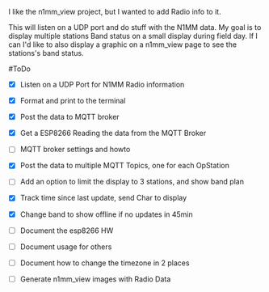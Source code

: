 I like the n1mm_view project, but I wanted to add Radio info to it.

This will listen on a UDP port and do stuff with the N1MM data. 
My goal is to display multiple stations Band status on a small display during field day.
If I can I'd like to also display a graphic on a n1mm_view page to see the stations's band status.


#ToDo
- [x] Listen on a UDP Port for N1MM Radio information
- [x] Format and print to the terminal
- [x] Post the data to MQTT broker
- [x] Get a ESP8266 Reading the data from the MQTT Broker
- [ ] MQTT broker settings and howto
- [X] Post the data to multiple MQTT Topics, one for each OpStation
- [ ] Add an option to limit the display to 3 stations, and show band plan
- [x] Track time since last update, send Char to display
- [X] Change band to show offline if no updates in 45min
- [ ] Document the esp8266 HW
- [ ] Document usage for others
- [ ] Document how to change the timezone in 2 places
- [ ] Generate n1mm_view images with Radio Data

